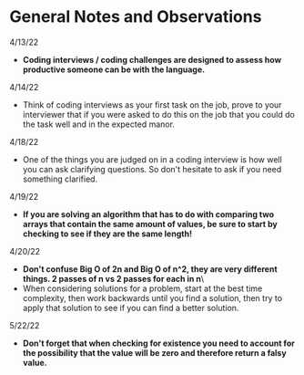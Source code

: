 # General Notes and Observations

4/13/22

- **Coding interviews / coding challenges are designed to assess how productive someone can be with the language.**

4/14/22

- Think of coding interviews as your first task on the job, prove to your interviewer that if you were asked to do this on the job that you could do the task well and in the expected manor.

4/18/22

- One of the things you are judged on in a coding interview is how well you can ask clarifying questions. So don't hesitate to ask if you need something clarified. 

4/19/22

- **If you are solving an algorithm that has to do with comparing two arrays that contain the same amount of values, be sure to start by checking to see if they are the same length!**

4/20/22 

- **Don't confuse Big O of 2n and Big O of n^2, they are very different things. 2 passes of n vs 2 passes for each in n**\
- When considering solutions for a problem, start at the best time complexity, then work backwards until you find a solution, then try to apply that solution to see if you can find a better solution. 

5/22/22

- **Don't forget that when checking for existence you need to account for the possibility that the value will be zero and therefore return a falsy value.**